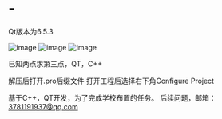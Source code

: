 # -
Qt版本为6.5.3

![image](https://github.com/user-attachments/assets/686ed9a0-3a9d-435d-9d1c-99272424a785)
![image](https://github.com/user-attachments/assets/b1e982c0-ea62-4605-a513-b03f6f8f277e)
![image](https://github.com/user-attachments/assets/083b3b48-78e6-43a7-904f-d2d400be1f83)

已知两点求第三点，QT，C++

解压后打开.pro后缀文件
打开工程后选择右下角Configure Project

基于C++，QT开发，为了完成学校布置的任务。
后续问题，邮箱：3781191937@qq.com
